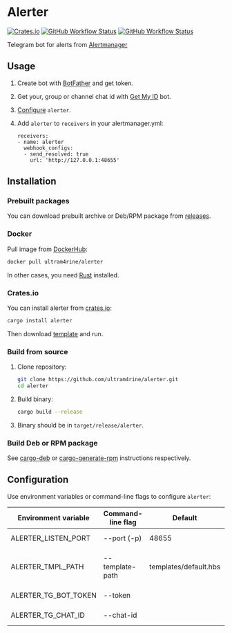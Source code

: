 # Alerter

[![Crates.io](https://img.shields.io/crates/v/alerter?style=flat-square)](https://crates.io/crates/alerter) [![GitHub Workflow Status](https://img.shields.io/github/workflow/status/ultram4rine/alerter/CICD?label=CI%2FCD&logo=github&style=flat-square)](https://github.com/ultram4rine/alerter/actions/workflows/cicd.yml) [![GitHub Workflow Status](https://img.shields.io/github/workflow/status/ultram4rine/alerter/Docker%20image?label=Docker%20image&logo=docker&style=flat-square)](https://github.com/ultram4rine/alerter/actions/workflows/docker.yml)

Telegram bot for alerts from [Alertmanager](https://github.com/prometheus/alertmanager)

## Usage

1. Create bot with [BotFather](https://t.me/BotFather) and get token.

2. Get your, group or channel chat id with [Get My ID](https://t.me/getmyid_bot) bot.

3. [Configure](#configuration) `alerter`.

4. Add `alerter` to `receivers` in your alertmanager.yml:

   ```text
   receivers:
   - name: alerter
     webhook_configs:
     - send_resolved: true
       url: 'http://127.0.0.1:48655'
   ```

## Installation

### Prebuilt packages

You can download prebuilt archive or Deb/RPM package from [releases](https://github.com/ultram4rine/alerter/releases).

### Docker

Pull image from [DockerHub](https://hub.docker.com/r/ultram4rine/alerter):

```sh
docker pull ultram4rine/alerter
```

In other cases, you need [Rust](https://www.rust-lang.org/tools/install) installed.

### Crates.io

You can install alerter from [crates.io](https://crates.io/crates/alerter):

```sh
cargo install alerter
```

Then download [template](./templates/default.hbs) and run.

### Build from source

1. Clone repository:

   ```sh
   git clone https://github.com/ultram4rine/alerter.git
   cd alerter
   ```

2. Build binary:

   ```sh
   cargo build --release
   ```

3. Binary should be in `target/release/alerter`.

### Build Deb or RPM package

See [cargo-deb](https://github.com/kornelski/cargo-deb#usage) or [cargo-generate-rpm](https://github.com/cat-in-136/cargo-generate-rpm#usage) instructions respectively.

## Configuration

Use environment variables or command-line flags to configure `alerter`:

| Environment variable | Command-line flag | Default               | Description                       |
| -------------------- | ----------------- | --------------------- | --------------------------------- |
| ALERTER_LISTEN_PORT  | --port (-p)       | 48655                 | Port to listen.                   |
| ALERTER_TMPL_PATH    | --template-path   | templates/default.hbs | Path to handlebars template file. |
| ALERTER_TG_BOT_TOKEN | --token           |                       | Telegram bot token.               |
| ALERTER_TG_CHAT_ID   | --chat-id         |                       | Telegram chat ID.                 |
